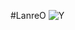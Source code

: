 #LanreO
<picture>
 <source media="(prefers-color-scheme: dark)" srcset="https://lanreo.github.io/assets/lanre-gh-banner.png">
 <source media="(prefers-color-scheme: light)" srcset="https://lanreo.github.io/assets/lanre-gh-banner-dark.png">
 <img alt="Y" src="https://lanreo.github.io/assets/lanre-gh-banner.png">
</picture>

<!--
**Lanreo/lanreo** is a ✨ _special_ ✨ repository because its `README.md` (this file) appears on your GitHub profile.

Here are some ideas to get you started:

- 🔭 I’m currently working on ...
- 🌱 I’m currently learning ...
- 👯 I’m looking to collaborate on ...
- 🤔 I’m looking for help with ...
- 💬 Ask me about ...
- 📫 How to reach me: ...
- 😄 Pronouns: ...
- ⚡ Fun fact: ...
-->
